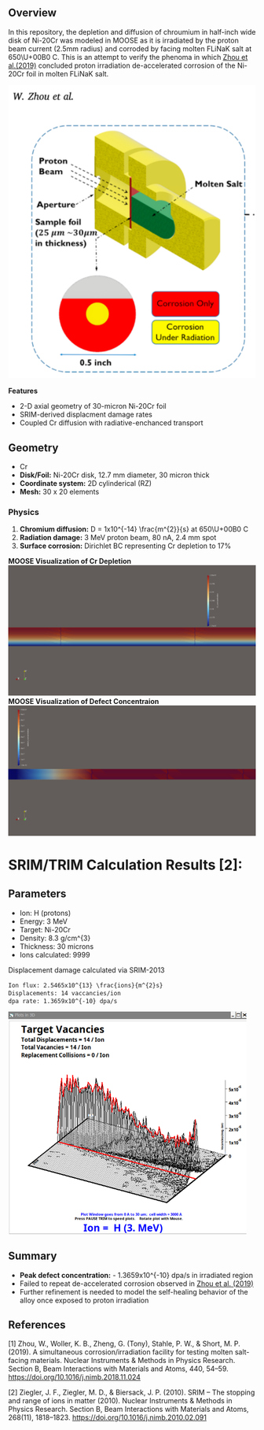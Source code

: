 

## Overview 

In this repository, the depletion and diffusion of chroumium in half-inch wide disk of Ni-20Cr was modeled in MOOSE as it is irradiated by the proton beam current (2.5mm radius) and corroded by facing molten FLiNaK salt at 650\U+00B0 C. This is an attempt to verify the phenoma in which [Zhou et al.(2019)](https://doi.org/10.1016/j.nimb.2018.11.024) concluded proton irradiation de-accelerated corrosion of the Ni-20Cr foil in molten FLiNaK salt. 

![MIT Facility](ZhouDiagramExperimentalMiT.png)

**Features** 
- 2-D axial geometry of 30-micron Ni-20Cr foil 
- SRIM-derived displacment damage rates 
- Coupled Cr diffusion with radiative-enchanced transport 

## Geometry 
- Cr
- **Disk/Foil:** Ni-20Cr disk, 12.7 mm diameter, 30 micron thick 
- **Coordinate system:** 2D cylinderical (RZ) 
- **Mesh:** 30 x 20 elements 

### Physics 
1. **Chromium diffusion:** D = 1x10^{-14} \frac{m^{2}}{s} at 650\U+00B0 C 
2. **Radiation damage:** 3 MeV proton beam, 80 nA, 2.4 mm spot 
3. **Surface corrosion:** Dirichlet BC representing Cr depletion to 17%

**MOOSE Visualization of Cr Depletion**
![Cr depletion](MOOSE_visualization/Cr_depletion.png)
**MOOSE Visualization of Defect Concentraion** 
![Radiation damage](MOOSE_visualization/defect_concentration.png)

# SRIM/TRIM Calculation Results [2]:

## Parameters
- Ion: H (protons)
- Energy: 3 MeV
- Target: Ni-20Cr
- Density: 8.3 g/cm^{3}
- Thickness: 30 microns 
- Ions calculated: 9999

Displacement damage calculated via SRIM-2013
```
Ion flux: 2.5465x10^{13} \frac{ions}{m^{2}s}
Displacements: 14 vaccancies/ion 
dpa rate: 1.3659x10^{-10} dpa/s
```
![TargetVacancies](SRIM_data/TargetVacancies.png)

## Summary 

- **Peak defect concentration:** - 1.3659x10^{-10} dpa/s in irradiated region 
- Failed to repeat de-accelerated corrosion observed in [Zhou et al. (2019)](https://doi.org/10.1016/j.nimb.2018.11.024)
- Further refinement is needed to model the self-healing behavior of the alloy once exposed to proton irradiation 

## References
[1] Zhou, W., Woller, K. B., Zheng, G. (Tony), Stahle, P. W., & Short, M. P. (2019). A simultaneous corrosion/irradiation facility for testing molten salt-facing materials. Nuclear Instruments & Methods in Physics Research. Section B, Beam Interactions with Materials and Atoms, 440, 54–59. https://doi.org/10.1016/j.nimb.2018.11.024

[2] Ziegler, J. F., Ziegler, M. D., & Biersack, J. P. (2010). SRIM – The stopping and range of ions in matter (2010). Nuclear Instruments & Methods in Physics Research. Section B, Beam Interactions with Materials and Atoms, 268(11), 1818–1823. https://doi.org/10.1016/j.nimb.2010.02.091

